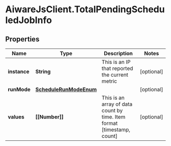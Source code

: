 # AiwareJsClient.TotalPendingScheduledJobInfo

## Properties

Name | Type | Description | Notes
------------ | ------------- | ------------- | -------------
**instance** | **String** | This is an IP that reported the current metric | [optional] 
**runMode** | [**ScheduleRunModeEnum**](ScheduleRunModeEnum.md) |  | [optional] 
**values** | **[[Number]]** | This is an array of data count by time. Item format [timestamp, count] | [optional] 


